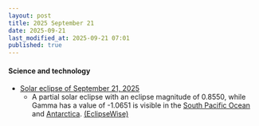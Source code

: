 ```yaml
---
layout: post
title: 2025 September 21
date: 2025-09-21
last_modified_at: 2025-09-21 07:01
published: true
---
```



#### Science and technology

* [Solar eclipse of September 21, 2025](https://en.wikipedia.org/wiki/Solar_eclipse_of_September_21%2C_2025 "Solar eclipse of September 21, 2025")
  * A partial solar eclipse with an eclipse magnitude of 0.8550, while Gamma has a value of -1.0651 is visible in the [South Pacific Ocean](https://en.wikipedia.org/wiki/South_Pacific_Ocean "South Pacific Ocean") and [Antarctica](https://en.wikipedia.org/wiki/Antarctica "Antarctica"). [(EclipseWise)](https://eclipsewise.com/solar/SEprime/2001-2100/SE2025Sep21Pprime.html)
